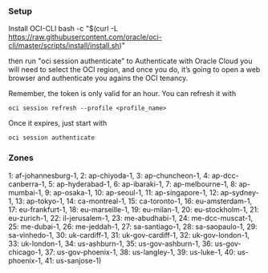 ### Setup

Install OCI-CLI
bash -c "$(curl -L https://raw.githubusercontent.com/oracle/oci-cli/master/scripts/install/install.sh)"

then run "oci session authenticate" to Authenticate with Oracle Cloud
you will need to select the OCI region, and once you do, it’s going to open a web browser and authenticate you agains the OCI tenancy.

Remember, the token is only valid for an hour. You can refresh it with

```oci session refresh --profile <profile_name>```

Once it expires, just start with

```oci session authenticate```

### Zones
1: af-johannesburg-1, 2: ap-chiyoda-1, 3: ap-chuncheon-1, 4: ap-dcc-canberra-1, 5: ap-hyderabad-1,
6: ap-ibaraki-1, 7: ap-melbourne-1, 8: ap-mumbai-1, 9: ap-osaka-1, 10: ap-seoul-1,
11: ap-singapore-1, 12: ap-sydney-1, 13: ap-tokyo-1, 14: ca-montreal-1, 15: ca-toronto-1,
16: eu-amsterdam-1, 17: eu-frankfurt-1, 18: eu-marseille-1, 19: eu-milan-1, 20: eu-stockholm-1,
21: eu-zurich-1, 22: il-jerusalem-1, 23: me-abudhabi-1, 24: me-dcc-muscat-1, 25: me-dubai-1,
26: me-jeddah-1, 27: sa-santiago-1, 28: sa-saopaulo-1, 29: sa-vinhedo-1, 30: uk-cardiff-1,
31: uk-gov-cardiff-1, 32: uk-gov-london-1, 33: uk-london-1, 34: us-ashburn-1, 35: us-gov-ashburn-1,
36: us-gov-chicago-1, 37: us-gov-phoenix-1, 38: us-langley-1, 39: us-luke-1, 40: us-phoenix-1,
41: us-sanjose-1)